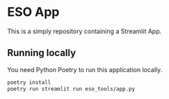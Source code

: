 # ESO App

This is a simply repository containing a Streamlit App. 

## Running locally

You need Python Poetry to run this application locally.

```bash
poetry install
poetry run streamlit run eso_tools/app.py
```


